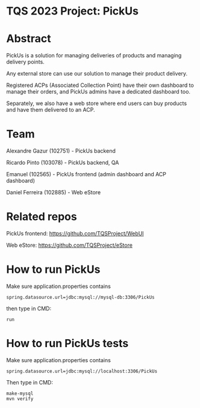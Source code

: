 # TQS 2023 Project: PickUs

# Abstract

PickUs is a solution for managing deliveries of products and managing delivery points.

Any external store can use our solution to manage their product delivery.

Registered ACPs (Associated Collection Point) have their own dashboard to manage their orders, and PickUs admins have a dedicated dashboard too.

Separately, we also have a web store where end users can buy products and have them delivered to an ACP.

# Team

Alexandre Gazur (102751) - PickUs backend

Ricardo Pinto (103078) - PickUs backend, QA

Emanuel (102565) - PickUs frontend (admin dashboard and ACP dashboard)

Daniel Ferreira (102885) - Web eStore

# Related repos

PickUs frontend: https://github.com/TQSProject/WebUI

Web eStore: https://github.com/TQSProject/eStore

# How to run PickUs

Make sure application.properties contains

`spring.datasource.url=jdbc:mysql://mysql-db:3306/PickUs`

then type in CMD:

`run`

# How to run PickUs tests

Make sure application.properties contains

`spring.datasource.url=jdbc:mysql://localhost:3306/PickUs`

Then type in CMD:

```
make-mysql
mvn verify
```
